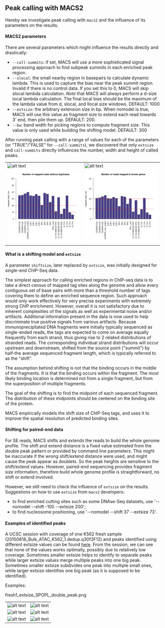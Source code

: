 Peak calling with MACS2
-------------------------------

Hereby we investigate peak calling with `macs2` and the influence
of its parameters on the results.

#### MACS2 parameters

There are several parameters which might influence the results directly and drastically:
- `--call-summits`: if set, MACS will use a more sophisticated signal
processing approach to find subpeak summits in each
enriched peak region.
- `--slocal`: the small nearby region in basepairs to calculate
dynamic lambda. This is used to capture the bias near
the peak summit region. Invalid if there is no control
data. If you set this to 0, MACS will skip slocal
lambda calculation. *Note* that MACS will always
perform a d-size local lambda calculation. The final
local bias should be the maximum of the lambda value
from d, slocal, and llocal size windows. DEFAULT: 1000
- `--extsize`: the arbitrary extension size in bp. When nomodel is
true, MACS will use this value as fragment size to
extend each read towards 3' end, then pile them up.
DEFAULT: 200.
- `--bw`: band width for picking regions to compute fragment
size. This value is only used while building the
shifting model. DEFAULT: 300


After running peak calling with a range of values for each of the parameters
(or "TRUE"/"FALSE" for `--call-summits`), we discovered that only `extsize`
and `call-summits` directly influences the number, width and height of called peaks.


|     |     |
| --- | --- |
| ![alt text](https://github.com/jknightlab/ATACseq_pipeline/blob/master/Core_manuscript/fresh1_macs2_number_of_peaks.png) |   ![alt text](https://github.com/jknightlab/ATACseq_pipeline/blob/master/Core_manuscript/fresh1_macs2_peak_width.png) |
| ![alt text](https://github.com/jknightlab/hussein_rnaseq/blob/master/mapped_reads_nodup.png) |   ![alt text](https://github.com/jknightlab/hussein_rnaseq/blob/master/reads_mapped_to_known_exons.png)|








#### What is a shifting model and `extsize`

A parameter `shiftsize`, later replaced by `extsize`, was initially
designed for single-end ChIP-Seq data.

The simplest approach for calling enriched regions in ChIP-seq data is to take a direct census of mapped tag sites along the genome and allow every contiguous set of base pairs with more than a threshold number of tags covering them to define an enriched sequence region. Such approach would only work effectively for very precise experiments with extremely strong ChIP enrichment. However, overall it is not satisfactory due to inherent complexities of the signals as well as experimental noise and/or artifacts. Additional information present in the data is now used to help discriminate true positive signals from various artifacts. Because immunoprecipitated DNA fragments were initially typically sequenced as single-ended reads, the tags are expected to come on average equally frequently from each strand, thus giving rise to 2 related distributions of stranded reads. The corresponding individual strand distributions will occur upstream and downstream, shifted from the source point ("summit") by half-the average sequenced fragment length, which is typically referred to as the "shift".

The assumption behind shifting is not that the binding occurs in the middle of the fragments. It is that the binding occurs within the fragment. The most likely binding location is determined not from a single fragment, but from the superposition of multiple fragments.

The goal of the shifting is to find the midpoint of each sequenced fragment. The distribution of these midpoints should be centered on the binding site of the protein.

MACS empirically models the shift size of ChIP-Seq tags, and uses it to improve the spatial resolution of predicted binding sites.

#### Shifting for paired-end data

For SE reads, MACS shifts and extends the reads to build the whole genome profile. The shift and extend distance is a fixed value estimated from the double peak pattern or provided by command line parameters. This might be inaccurate if the wrong shift/extend distance were used, and might cause the peak appear as doublets. So the peak heights are sensitive to the shift/extend values. However, paired-end sequencing provides fragment size information, therefore build whole genome profile is straightforward, no shift or extend involved.

However, we still need to check the influence of `extsize` on the results. Suggestions on how to use `extsize` from `macs2` developers:

- to find enriched cutting sites such as some DNAse-Seq datasets, use '--nomodel --shift -100 --extsize 200';
- to find nucleosome positioning, use '--nomodel --shift 37 --extsize 73'.


#### Examples of identified peaks

A UCSC session with coverage of one K562 fresh sample (20150818_Bulk_ATAC_K562_1.dedup.q30f3F12) and peaks identified using different extsize values can be found [here](https://genome-euro.ucsc.edu/cgi-bin/hgTracks?hgS_doOtherUser=submit&hgS_otherUserName=pulyakhina&hgS_otherUserSessionName=Core_narrowPeak_extsizes). From the session, we can see that none of the values works optimally, possibly due to relatively low coverage. Sometimes smaller extsize helps to identify to separate peaks while larger extsize values merge multiple peaks into one big peak. Sometimes smaller extsize subdivides one peak into multiple small ones, while larger extsize identifies one big peak (as it is supposed to be identified).

Examples:

fresh1_extsize_SPOPL_double_peak.png


|     |     |
| --- | --- |
| ![alt text](https://github.com/jknightlab/ATACseq_pipeline/blob/master/Core_manuscript/fresh1_extsize_ASCC3.png) |   ![alt text](https://github.com/jknightlab/ATACseq_pipeline/blob/master/Core_manuscript/fresh1_extsize_intergenic.png) |
| ![alt text](https://github.com/jknightlab/ATACseq_pipeline/blob/master/Core_manuscript/fresh1_extsize_RPE_prom.png) |   ![alt text](https://github.com/jknightlab/ATACseq_pipeline/blob/master/Core_manuscript/fresh1_extsize_triple_peak_low_coverage.png) |
| ![alt text](https://github.com/jknightlab/ATACseq_pipeline/blob/master/Core_manuscript/fresh1_extsize_double_peak.png) |   ![alt text](https://github.com/jknightlab/ATACseq_pipeline/blob/master/Core_manuscript/fresh1_extsize_mult_peaks.png) |






